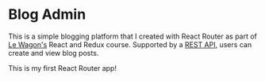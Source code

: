 # Blog Admin

This is a simple blogging platform that I created with React Router as part of [Le Wagon's](http://www.lewagon.com) React and Redux course. Supported by a [REST API](http://reduxblog.herokuapp.com/), users can create and view blog posts.

This is my first React Router app! 
